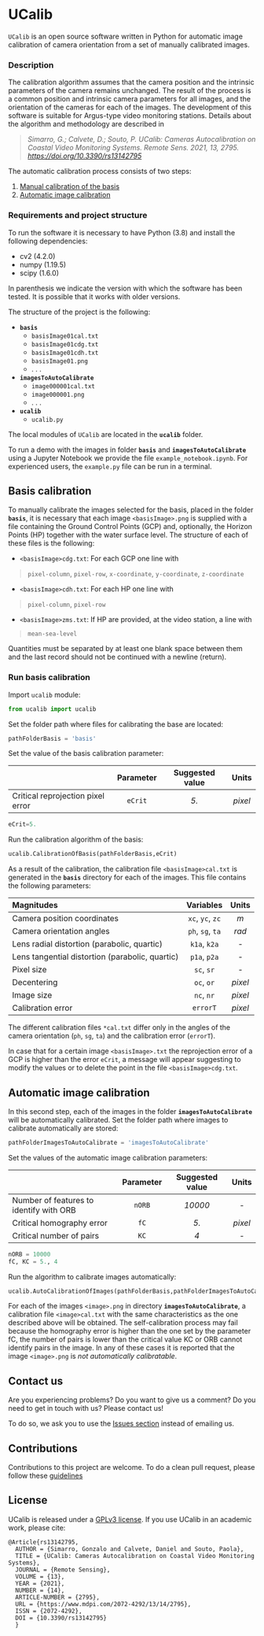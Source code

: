 
# UCalib

`UCalib` is an open source software written in Python for automatic image calibration of camera orientation from a set of manually calibrated images.

### Description
The calibration algorithm assumes that the camera position and the intrinsic parameters of the camera remains unchanged. The result of the process is a common position and intrinsic camera parameters for all images, and the orientation of the cameras for each of the images. The development of this software is suitable for Argus-type video monitoring stations. Details about the algorithm and methodology are described in
> *Simarro, G.; Calvete, D.; Souto, P. UCalib: Cameras Autocalibration on Coastal Video Monitoring Systems. Remote Sens. 2021, 13, 2795. https://doi.org/10.3390/rs13142795*

The automatic calibration process consists of two steps:
 1. [Manual calibration of the basis](#basis-calibration)
 2. [Automatic image calibration](#automatic-image-calibration)

### Requirements and project structure
To run the software it is necessary to have Python (3.8) and install the following dependencies:
- cv2 (4.2.0)
- numpy (1.19.5)
- scipy (1.6.0)

In parenthesis we indicate the version with which the software has been tested. It is possible that it works with older versions. 

The structure of the project is the following:
* **`basis`**
  * `basisImage01cal.txt`
  * `basisImage01cdg.txt`
  * `basisImage01cdh.txt`
  * `basisImage01.png`
  * . . .
* **`imagesToAutoCalibrate`**
  * `image000001cal.txt`
  * `image000001.png`
  * . . .
* **`ucalib`**
  * `ucalib.py`

The local modules of `UCalib` are located in the **`ucalib`** folder.

To run a demo with the images in folder **`basis`** and **`imagesToAutoCalibrate`** using a Jupyter Notebook we provide the file `example_notebook.ipynb`. For experienced users, the `example.py` file can be run in a terminal. 

## Basis calibration
To manually calibrate the images selected for the basis, placed in the folder **`basis`**,  it is necessary that each image `<basisImage>.png` is supplied with a file containing the Ground Control Points (GCP) and, optionally, the Horizon Points (HP) together with the water surface level. The structure of each of these files is the following:
* `<basisImage>cdg.txt`: For each GCP one line with 
>`pixel-column`, `pixel-row`, `x-coordinate`, `y-coordinate`, `z-coordinate`
* `<basisImage>cdh.txt`: For each HP one line with
>`pixel-column`, `pixel-row`
* `<basisImage>zms.txt`: If HP are provided, at the video station, a line with
> `mean-sea-level`

Quantities must be separated by at least one blank space between them and the last record should not be continued with a newline (return).

### Run basis calibration
Import `ucalib` module:


```python
from ucalib import ucalib
```

Set the folder path where files for calibrating the base are located:


```python
pathFolderBasis = 'basis'
```

Set the value of the basis calibration parameter:

|  | Parameter | Suggested value | Units |
|:--|:--:|:--:|:--:|
| Critical reprojection pixel error | `eCrit` | _5._ | _pixel_ |


```python
eCrit=5.
```

Run the calibration algorithm of the basis:


```python
ucalib.CalibrationOfBasis(pathFolderBasis,eCrit)
```

As a result of the calibration, the calibration file `<basisImage>cal.txt` is generated in the **`basis`** directory for each of the images. This file contains the following parameters:

| Magnitudes | Variables | Units |
|:--|:--:|:--:|
| Camera position coordinates | `xc`, `yc`, `zc` | _m_ |
| Camera orientation angles | `ph`, `sg`, `ta` | _rad_ |
| Lens radial distortion (parabolic, quartic) | `k1a`, `k2a` | _-_ |
| Lens tangential distortion (parabolic, quartic) | `p1a`, `p2a` | _-_ |
| Pixel size | `sc`, `sr` | _-_ |
| Decentering | `oc`, `or` | _pixel_ |
| Image size | `nc`, `nr` | _pixel_ |
| Calibration error | `errorT`| _pixel_ |

The different calibration files `*cal.txt` differ only in the angles of the camera orientation  (`ph`, `sg`, `ta`) and the calibration error (`errorT`).

In case that for a certain image `<basisImage>.txt` the reprojection error of a GCP is higher than the error `eCrit`, a message will appear suggesting to modify the values or to delete the point in the file `<basisImage>cdg.txt`. 

## Automatic image calibration

In this second step, each of the images in the folder **`imagesToAutoCalibrate`** will be automatically calibrated. Set the folder path where images to calibrate automatically are stored:


```python
pathFolderImagesToAutoCalibrate = 'imagesToAutoCalibrate'
```

Set the values of the automatic image calibration parameters:

|  | Parameter | Suggested value | Units |
|:--|:--:|:--:|:--:|
| Number of features to identify with ORB | `nORB` | _10000_ | _-_ |
| Critical homography error | `fC` | _5._ | _pixel_ |
| Critical number of pairs | `KC` | _4_ | _-_ |



```python
nORB = 10000
fC, KC = 5., 4
```

Run the algorithm to calibrate images automatically:


```python
ucalib.AutoCalibrationOfImages(pathFolderBasis,pathFolderImagesToAutoCalibrate,nORB,fC,KC)
```

For each of the images `<image>.png` in directory **`imagesToAutoCalibrate`**, a calibration file `<image>cal.txt` with the same characteristics as the one described above will be obtained.
The self-calibration process may fail because the homography error is higher than the one set by the parameter fC, the number of pairs is lower than the critical value KC or ORB cannot identify pairs in the image. In any of these cases it is reported that the image  `<image>.png` is _not automatically calibratable_.

## Contact us

Are you experiencing problems? Do you want to give us a comment? Do you need to get in touch with us? Please contact us!

To do so, we ask you to use the [Issues section](https://github.com/Ulises-ICM-UPC/UCalib/issues) instead of emailing us.

## Contributions

Contributions to this project are welcome. To do a clean pull request, please follow these [guidelines](https://github.com/MarcDiethelm/contributing/blob/master/README.md)

## License

UCalib is released under a [GPLv3 license](https://github.com/Ulises-ICM-UPC/UCalib/blob/main/LICENSE). If you use UCalib in an academic work, please cite:

    @Article{rs13142795,
      AUTHOR = {Simarro, Gonzalo and Calvete, Daniel and Souto, Paola},
      TITLE = {UCalib: Cameras Autocalibration on Coastal Video Monitoring Systems},
      JOURNAL = {Remote Sensing},
      VOLUME = {13},
      YEAR = {2021},
      NUMBER = {14},
      ARTICLE-NUMBER = {2795},
      URL = {https://www.mdpi.com/2072-4292/13/14/2795},
      ISSN = {2072-4292},
      DOI = {10.3390/rs13142795}
      }

